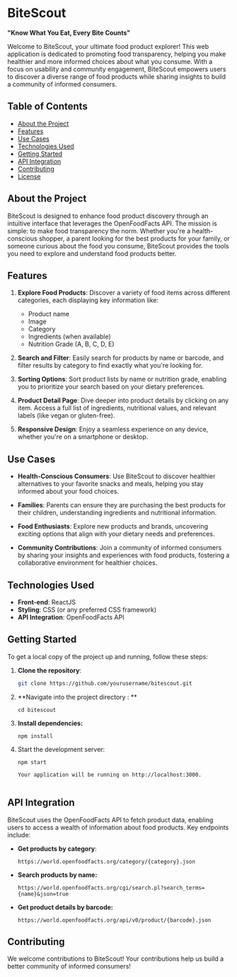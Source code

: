 # BiteScout

**"Know What You Eat, Every Bite Counts"**

Welcome to BiteScout, your ultimate food product explorer! This web application is dedicated to promoting food transparency, helping you make healthier and more informed choices about what you consume. With a focus on usability and community engagement, BiteScout empowers users to discover a diverse range of food products while sharing insights to build a community of informed consumers.

## Table of Contents
- [About the Project](#about-the-project)
- [Features](#features)
- [Use Cases](#use-cases)
- [Technologies Used](#technologies-used)
- [Getting Started](#getting-started)
- [API Integration](#api-integration)
- [Contributing](#contributing)
- [License](#license)

## About the Project
BiteScout is designed to enhance food product discovery through an intuitive interface that leverages the OpenFoodFacts API. The mission is simple: to make food transparency the norm. Whether you're a health-conscious shopper, a parent looking for the best products for your family, or someone curious about the food you consume, BiteScout provides the tools you need to explore and understand food products better.

## Features
1. **Explore Food Products**: Discover a variety of food items across different categories, each displaying key information like:
   - Product name
   - Image
   - Category
   - Ingredients (when available)
   - Nutrition Grade (A, B, C, D, E)

2. **Search and Filter**: Easily search for products by name or barcode, and filter results by category to find exactly what you're looking for.

3. **Sorting Options**: Sort product lists by name or nutrition grade, enabling you to prioritize your search based on your dietary preferences.

4. **Product Detail Page**: Dive deeper into product details by clicking on any item. Access a full list of ingredients, nutritional values, and relevant labels (like vegan or gluten-free).

5. **Responsive Design**: Enjoy a seamless experience on any device, whether you're on a smartphone or desktop.

## Use Cases
- **Health-Conscious Consumers**: Use BiteScout to discover healthier alternatives to your favorite snacks and meals, helping you stay informed about your food choices.
  
- **Families**: Parents can ensure they are purchasing the best products for their children, understanding ingredients and nutritional information.
  
- **Food Enthusiasts**: Explore new products and brands, uncovering exciting options that align with your dietary needs and preferences.
  
- **Community Contributions**: Join a community of informed consumers by sharing your insights and experiences with food products, fostering a collaborative environment for healthier choices.

## Technologies Used
- **Front-end**: ReactJS
- **Styling**: CSS (or any preferred CSS framework)
- **API Integration**: OpenFoodFacts API

## Getting Started
To get a local copy of the project up and running, follow these steps:

1. **Clone the repository**:
   ```bash
   git clone https://github.com/yourusername/bitescout.git
2. **Navigate into the project directory : **
   ```plaintext
   cd bitescout
3. **Install dependencies:**
   ```plaintext
   npm install
4. Start the development server:
   ```plaintext
   npm start
   
   Your application will be running on http://localhost:3000.


## API Integration
BiteScout uses the OpenFoodFacts API to fetch product data, enabling users to access a wealth of information about food products. Key endpoints include:

- **Get products by category**:
  ```plaintext
  https://world.openfoodfacts.org/category/{category}.json
- **Search products by name:**
  ```plaintext
  https://world.openfoodfacts.org/cgi/search.pl?search_terms={name}&json=true
- **Get product details by barcode:**
  ```plaintext
  https://world.openfoodfacts.org/api/v0/product/{barcode}.json

## Contributing
We welcome contributions to BiteScout!
Your contributions help us build a better community of informed consumers!



  
